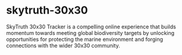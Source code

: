 # skytruth-30x30
SkyTruth 30x30 Tracker is a compelling online experience that builds momentum towards meeting global biodiversity targets by unlocking opportunities for protecting the marine environment and forging connections with the wider 30x30 community.
